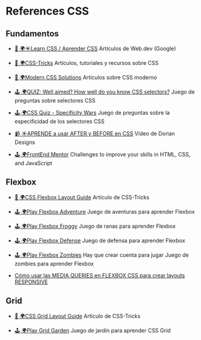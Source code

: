 # References CSS

## Fundamentos

- [📖 🌍☀️Learn CSS / Aprender CSS](https://web.dev/learn/css?hl=es)
  Artículos de Web.dev (Google)

- [📖 🌍CSS-Tricks](https://css-tricks.com/)
  Artículos, tutoriales y recursos sobre CSS

- [📖 🌍Modern CSS Solutions](https://moderncss.dev/)
  Artículos sobre CSS moderno

- [🕹️ 🌍QUIZ: Well aimed? How well do you know CSS selectors?](https://codepen.io/pehaa/full/ROapJZ)
  Juego de preguntas sobre selectores CSS

- [🕹️ 🌍CSS Quiz - Specificity Wars](https://codepen.io/pehaa/pen/dEpvXN)
  Juego de preguntas sobre la especificidad de los selectores CSS

- [📹 ☀️APRENDE a usar AFTER y BEFORE en CSS](https://www.youtube.com/watch?v=VsYqbdBOP50&t=176s)
  Vídeo de Dorian Designs

- [🕹️ 🌍FrontEnd Mentor](https://www.frontendmentor.io/)
  Challenges to improve your skills in HTML, CSS, and JavaScript

## Flexbox

- [📖 🌍CSS Flexbox Layout Guide](https://css-tricks.com/snippets/css/a-guide-to-flexbox/)
  Artículo de CSS-Tricks

- [🕹️ 🌍Play Flexbox Adventure](https://codingfantasy.com/games/flexboxadventure/play)
  Juego de aventuras para aprender Flexbox

- [🕹️ 🌍Play Flexbox Froggy](https://flexboxfroggy.com/)
  Juego de ranas para aprender Flexbox

- [🕹️ 🌍Play Flexbox Defense](http://www.flexboxdefense.com/)
  Juego de defensa para aprender Flexbox

- [🕹️ 🌍Play Flexbox Zombies](https://flexboxzombies.com/) Hay que crear cuenta para jugar
  Juego de zombies para aprender Flexbox

- [Cómo usar las MEDIA QUERIES en FLEXBOX CSS para crear layouts RESPONSIVE](https://www.youtube.com/watch?v=pu6ArfDxxpE)

## Grid

- [📖 🌍CSS Grid Layout Guide](https://css-tricks.com/snippets/css/complete-guide-grid/)
  Artículo de CSS-Tricks

- [🕹️ 🌍Play Grid Garden](https://cssgridgarden.com/)
  Juego de jardín para aprender CSS Grid
